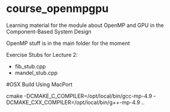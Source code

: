 # course_openmpgpu
Learning material for the module about OpenMP and GPU in the Component-Based System Design

OpenMP stuff is in the main folder for the moment

Exercise Stubs for Lecture 2:
- fib_stub.cpp
- mandel_stub.cpp


#OSX Build
Using MacPort

cmake -DCMAKE_C_COMPILER=/opt/local/bin/gcc-mp-4.9 -DCMAKE_CXX_COMPILER=/opt/local/bin/g++-mp-4.9 ..